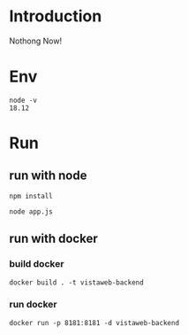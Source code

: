 # Introduction
Nothong Now!
# Env
```
node -v
18.12
```
# Run
## run with node
```
npm install
```
```
node app.js
```
## run with docker
### build docker
```
docker build . -t vistaweb-backend
```
### run docker
```
docker run -p 8181:8181 -d vistaweb-backend
```
